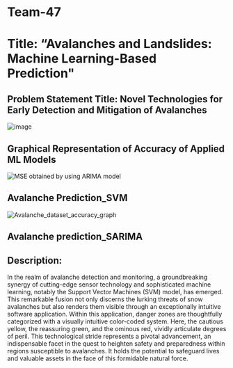 # Team-47
# Title: “Avalanches and Landslides: Machine Learning-Based Prediction" 
## Problem Statement Title: Novel Technologies for Early Detection and Mitigation of Avalanches
![image](https://github.com/ITER-SIH/Team-47/assets/99968662/5c48d2a5-5f41-468b-a74f-42ad353e793e)


## Graphical Representation of Accuracy of Applied ML Models
![MSE obtained by using ARIMA model](https://github.com/ITER-SIH/Team-47/assets/114322228/301f37f3-0bd4-4887-abba-b906706ebb83)

## Avalanche Prediction_SVM
![Avalanche_dataset_accuracy_graph](https://github.com/ITER-SIH/Team-47/assets/110783911/d07ae449-b44d-4b1b-a75c-f6a98b4776ac)

## Avalanche prediction_SARIMA
## Description:
In the realm of avalanche detection and monitoring, a groundbreaking synergy of cutting-edge sensor technology and sophisticated machine learning, notably the Support Vector Machines (SVM) model, has emerged. This remarkable fusion not only discerns the lurking threats of snow avalanches but also renders them visible through an exceptionally intuitive software application. Within this application, danger zones are thoughtfully categorized with a visually intuitive color-coded system. Here, the cautious yellow, the reassuring green, and the ominous red, vividly articulate degrees of peril. This technological stride represents a pivotal advancement, an indispensable facet in the quest to heighten safety and preparedness within regions susceptible to avalanches.
It holds the potential to safeguard lives and valuable assets in the face of this formidable natural force.







